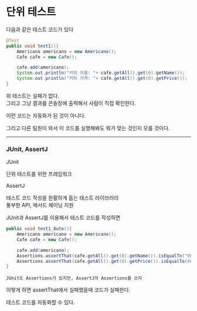 # 단위 테스트

다음과 같은 테스트 코드가 있다

```java
@Test
public void test1(){
    Americano americano = new Americano();
    Cafe cafe = new Cafe();

    cafe.add(americano);
    System.out.println("커피 이름: "+ cafe.getAll().get(0).getName());
    System.out.println("커피 가격: "+ cafe.getAll().get(0).getPrice());
}
```

위 테스트는 실패가 없다.<br>
그리고 그냥 결과를 콘솔창에 출력해서 사람이 직접 확인한다.

이런 코드는 자동화가 된 것이 아니다.

그리고 다른 팀원이 와서 이 코드를 실행해봐도 뭐가 맞는 것인지 모를 것이다.

---

### JUnit, AssertJ

JUnit

단위 테스트를 위한 프레임워크

AssertJ

테스트 코드 작성을 원활하게 돕는 테스트 라이브러리<br>
풍부한 API, 메서드 체이닝 지원

JUnit과 AssertJ를 이용해서 테스트 코드를 작성하면

```java
public void test1_Auto(){
    Americano americano = new Americano();
    Cafe cafe = new Cafe();

    cafe.add(americano);
    Assertions.assertThat(cafe.getAll().get(0).getName()).isEqualTo("아메리카노");
    Assertions.assertThat(cafe.getAll().get(0).getPrice()).isEqualTo(4000);
}
```

    JUnit도 Assertions가 있지만, AssertJ의 Assertions를 쓰자

이렇게 하면 assertThat에서 실패했을때 코드가 실패한다.

테스트 코드를 자동화할 수 있다.